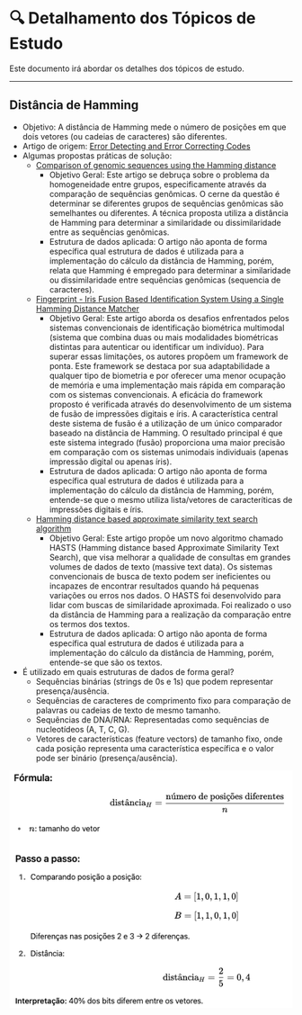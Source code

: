 # 🔍 Detalhamento dos Tópicos de Estudo

Este documento irá abordar os detalhes dos tópicos de estudo.

---

## Distância de Hamming

- Objetivo: A distância de Hamming mede o número de posições em que dois vetores (ou cadeias de caracteres) são diferentes.
- Artigo de origem: [Error Detecting and Error Correcting Codes](https://ieeexplore.ieee.org/document/6772729)
- Algumas propostas práticas de solução:
	- [Comparison of genomic sequences using the Hamming distance](https://www.sciencedirect.com/science/article/abs/pii/S037837580400268X)
 		- Objetivo Geral: Este artigo se debruça sobre o problema da homogeneidade entre grupos, especificamente através da comparação de sequências genômicas. O cerne da questão é determinar se diferentes grupos de sequências genômicas são semelhantes ou diferentes. A técnica proposta utiliza a distância de Hamming para determinar a similaridade ou dissimilaridade entre as sequências genômicas.
   		- Estrutura de dados aplicada: O artigo não aponta de forma específica qual estrutura de dados é utilizada para a implementação do cálculo da distância de Hamming, porém, relata que Hamming é empregado para determinar a similaridade ou dissimilaridade entre sequências genômicas (sequencia de caracteres).
	- [Fingerprint - Iris Fusion Based Identification System Using a Single Hamming Distance Matcher](https://ieeexplore.ieee.org/abstract/document/5376876)
 		- Objetivo Geral: Este artigo aborda os desafios enfrentados pelos sistemas convencionais de identificação biométrica multimodal (sistema que combina duas ou mais modalidades biométricas distintas para autenticar ou identificar um indivíduo). Para superar essas limitações, os autores propõem um framework de ponta. Este framework se destaca por sua adaptabilidade a qualquer tipo de biometria e por oferecer uma menor ocupação de memória e uma implementação mais rápida em comparação com os sistemas convencionais. A eficácia do framework proposto é verificada através do desenvolvimento de um sistema de fusão de impressões digitais e íris. A característica central deste sistema de fusão é a utilização de um único comparador baseado na distância de Hamming. O resultado principal é que este sistema integrado (fusão) proporciona uma maior precisão em comparação com os sistemas unimodais individuais (apenas impressão digital ou apenas íris).
   		- Estrutura de dados aplicada: O artigo não aponta de forma específica qual estrutura de dados é utilizada para a implementação do cálculo da distância de Hamming, porém, entende-se que o mesmo utiliza 	lista/vetores de caracteríticas de impressões digitais e íris.
	- [Hamming distance based approximate similarity text search algorithm](https://ieeexplore.ieee.org/abstract/document/7184772?casa_token=owHLjvbsgGMAAAAA:ASPc-NJa4u9XsrGbfOdo3RAF3VSeWPMmg_evoBfM8NBa3mW25ABwS3xHnHKPyTiaiYbUiG6FpA)
 		- Objetivo Geral: Este artigo propõe um novo algoritmo chamado HASTS (Hamming distance based Approximate Similarity Text Search), que visa melhorar a qualidade de consultas em grandes volumes de dados de texto (massive text data). Os sistemas convencionais de busca de texto podem ser ineficientes ou incapazes de encontrar resultados quando há pequenas variações ou erros nos dados. O HASTS foi desenvolvido para lidar com buscas de similaridade aproximada. Foi realizado o uso da distância de Hamming para a realização da comparação entre os termos dos textos.
   		- Estrutura de dados aplicada: O artigo não aponta de forma específica qual estrutura de dados é utilizada para a implementação do cálculo da distância de Hamming, porém, entende-se que são os textos.
- É utilizado em quais estruturas de dados de forma geral?
	- Sequências binárias (strings de 0s e 1s) que podem representar presença/ausência.
	- Sequências de caracteres de comprimento fixo para comparação de palavras ou cadeias de texto de mesmo tamanho.
	- Sequências de DNA/RNA: Representadas como sequências de nucleotídeos (A, T, C, G).
	- Vetores de características (feature vectors) de tamanho fixo, onde cada posição representa uma característica específica e o valor pode ser binário (presença/ausência).

 ![Exemplo de cálculo da distância de Hamming](img/explicacao_distancia_hamming.png "Calculo da distância")
